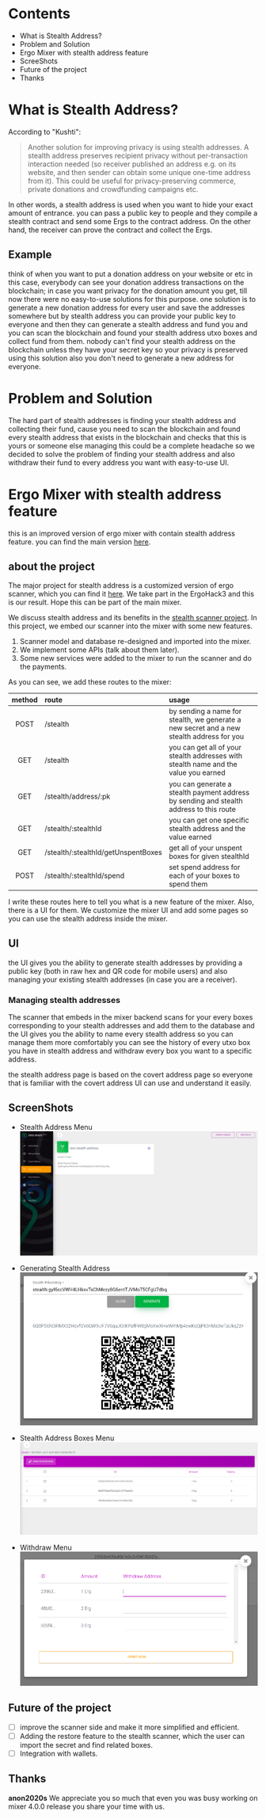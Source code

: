 # Contents
- What is Stealth Address?
- Problem and Solution
- Ergo Mixer with stealth address feature
- ScreeShots
- Future of the project
- Thanks

# What is Stealth Address?
According to "Kushti": 
> Another solution for improving privacy is using stealth addresses. A stealth address preserves recipient privacy without per-transaction interaction needed (so receiver published an address e.g. on its website, and then sender can obtain some unique one-time address from it). This could be useful for privacy-preserving commerce, private donations and crowdfunding campaigns etc.

In other words, a stealth address is used when you want to hide your exact amount of entrance. you can pass a public key to people and they compile a stealth contract and send some Ergs to the contract address. On the other hand, the receiver can prove the contract and collect the Ergs.

## Example 
think of when you want to put a donation address on your website or etc
in this case, everybody can see your donation address transactions on the blockchain; in case you want privacy for the donation amount you get, till now there were no easy-to-use solutions for this purpose. 
one solution is to generate a new donation address for every user and save the addresses somewhere but by stealth address you can provide your public key to everyone and then they can generate a stealth address and fund you and you can scan the blockchain and found your stealth address utxo boxes and collect fund from them. nobody can't find your stealth address on the blockchain unless they have your secret key so your privacy is preserved using this solution also you don't need to generate a new address for everyone.

# Problem and Solution
The hard part of stealth addresses is finding your stealth address and collecting their fund, cause you need to scan the blockchain and found every stealth address that exists in the blockchain and checks that this is yours or someone else managing this could be a complete headache so we decided to solve the problem of finding your stealth address and also withdraw their fund to every address you want with easy-to-use UI.

# Ergo Mixer with stealth address feature
this is an improved version of ergo mixer with contain stealth address feature. you can find the main version [here](https://github.com/ergoMixer/ergoMixBack).




## about the project
The major project for stealth address is a customized version of ergo scanner, which you can find it [here](https://github.com/aragogi/scanner).
We take part in the ErgoHack3 and this is our result. Hope this can be part of the main mixer.

We discuss stealth address and its benefits in the [stealth scanner project](https://github.com/aragogi/scanner#stealth-address-scanner).
In this project, we embed our scanner into the mixer with some new features.

1. Scanner model and database re-designed and imported into the mixer.
2. We implement some APIs (talk about them later).
3. Some new services were added to the mixer to run the scanner and do the payments.

As you can see, we add these routes to the mixer:

| method  | route                                 | usage  |
| :---:   |  :---                                 | :---   |
| POST    | /stealth                              | by sending a name for stealth, we generate a new secret and a new stealth address for you |
| GET     | /stealth                              | you can get all of your stealth addresses with stealth name and the value you earned |
| GET     | /stealth/address/:pk                  | you can generate a stealth payment address by sending and stealth address to this route  |
| GET     | /stealth/:stealthId                   | you can get one specific stealth address and the value earned |
| GET     | /stealth/:stealthId/getUnspentBoxes   | get all of your unspent boxes for given stealthId  |
| POST    | /stealth/:stealthId/spend             | set spend address for each of your boxes to spend them  |

I write these routes here to tell you what is a new feature of the mixer. Also, there is a UI for them. We customize the mixer UI and add some pages so you can use the stealth address inside the mixer.
## UI
the UI gives you the ability to generate stealth addresses by providing a public key (both in raw hex and QR code for mobile users) and also managing your existing stealth addresses (in case you are a receiver). 

### Managing stealth addresses
The scanner that embeds in the mixer backend scans for your every boxes corresponding to your stealth addresses and add them to the database and the UI gives you the ability to name every stealth address so you can manage them more comfortably you can see the history of every utxo box you have in stealth address and withdraw every box you want to a specific address.

the stealth address page is based on the covert address page so everyone that is familiar with the covert address UI can use and understand it easily.

## ScreenShots
- Stealth Address Menu ![Stealth Address Menu](StealthAddressMenu.png)

- Generating Stealth Address ![Generating Stealth Address](GeneratedStealthAddress.png)

- Stealth Address Boxes Menu ![Stealth Address Boxes Menu](StealthAddressBoxes.png)

- Withdraw Menu ![Withdraw Menu](WithdrawMenu.png)


## Future of the project
- [ ] improve the scanner side and make it more simplified and efficient.
- [ ] Adding the restore feature to the stealth scanner, which the user can import the secret and find related boxes.
- [ ] Integration with wallets.

## Thanks
**anon2020s** We appreciate you so much that even you was busy working on mixer 4.0.0 release you share your time with us.
